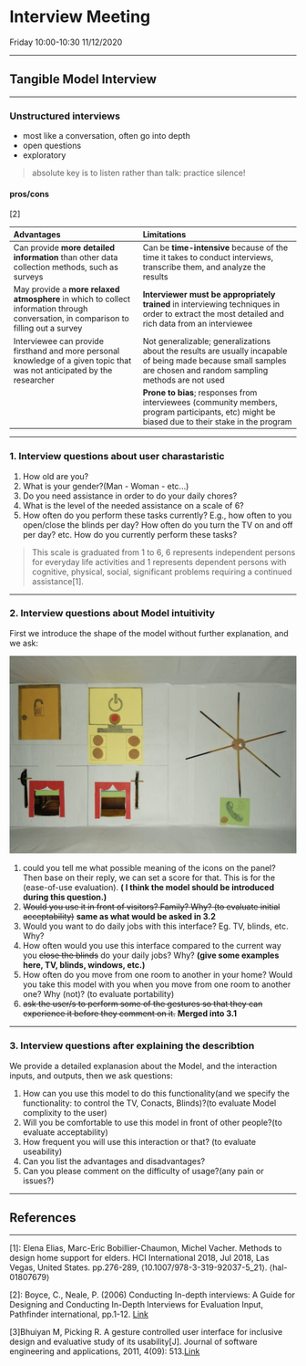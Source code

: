 # Interview Meeting

Friday 10:00-10:30  11/12/2020

---

## Tangible Model Interview

---

### Unstructured interviews

- most like a conversation, often go into depth
- open questions
- exploratory

>absolute key is to listen rather than talk: practice silence!

#### pros/cons

[2]

|   Advantages  |  Limitations  |
| :----------- | :----------- |
| Can provide **more detailed information** than other data collection methods, such as surveys      | Can be **time-intensive** because of the time it takes to conduct interviews, transcribe them, and analyze the results |
| May provide a **more relaxed atmosphere** in which to collect information through conversation, in comparison to filling out a survey  | **Interviewer must be appropriately trained** in interviewing techniques in order to extract the most detailed and rich data from an interviewee  |
| Interviewee can provide firsthand and more personal knowledge of a given topic that was not anticipated by the researcher | Not generalizable; generalizations about the results are usually incapable of being made because small samples are chosen and random sampling methods are not used |
|  | **Prone to bias**; responses from interviewees (community members, program participants, etc) might be biased due to their stake in the program |

---

### 1. Interview questions about user charastaristic

1. How old are you?
2. What is your gender?(Man - Woman - etc...)
3. Do you need assistance in order to do your daily chores?
4. What is the level of the needed assistance on a scale of 6?
5. How often do you perform these tasks currently?
E.g., how often to you open/close the blinds per day? How often do you turn the TV on and off per day? etc. How do you currently perform these tasks?

<!-- 3. What kind of **physical** disorders do you have?
4. What kind of **cognitive** disorders do you have? -->

> This scale is graduated from 1 to 6, 6 represents independent persons for everyday life activities and 1 represents dependent persons with cognitive, physical, social, significant problems requiring a continued assistance[1].

---

### 2. Interview questions about Model intuitivity

First we introduce the shape of the model without further explanation, and we ask:

![Tangible Model](/img/Tangible2.jpg)

1. could you tell me what possible meaning of the icons on the panel?</u> Then base on their reply, we can set a score for that. This is for the (ease-of-use evaluation). **( I think the model should be introduced during this question.)**
2. ~~Would you use it in front of visitors? Family? Why? (to evaluate initial acceptability)~~ **same as what would be asked in 3.2**
3. Would you want to do daily jobs with this interface? Eg. TV, blinds, etc. Why?
4. How often would you use this interface compared to the current way you ~~close the blinds~~ do your daily jobs? Why? **(give some examples here, TV, blinds, windows, etc.)**
5. How often do you move from one room to another in your home? Would you take this model with you when you move from one room to another one? Why (not)? (to evaluate portability)
6. ~~ask the user/s to perform some of the gestures so that they can experience it before they comment on it.~~ **Merged into 3.1**

---

### 3. Interview questions after explaining the describtion

We provide a detailed explanasion about the Model, and the interaction inputs, and outputs, then we ask questions:

1. How can you use this model to do this functionality(and we specify the functionality: to control the TV, Conacts, Blinds)?(to evaluate Model complixity to the user)
2. Will you be comfortable to use this model in front of other people?(to evaluate acceptability)
3. How frequent you will use this interaction or that? (to evaluate useability)
4. Can you list the advantages and disadvantages?
5. Can you please comment on the difficulty of usage?(any pain or issues?)

---

## References

---

[1]: Elena Elias, Marc-Eric Bobillier-Chaumon, Michel Vacher. Methods to design home support for elders. HCI International 2018, Jul 2018, Las Vegas, United States. pp.276-289, ⟨10.1007/978-3-319-92037-5_21⟩. ⟨hal-01807679⟩

[2]: Boyce, C., Neale, P. (2006) Conducting In-depth interviews: A Guide for Designing and Conducting In-Depth Interviews for Evaluation Input, Pathfinder international, pp.1-12. [Link](http://www2.pathfinder.org/site/DocServer/m_e_tool_series_indepth_interviews.pdf)

[3]Bhuiyan M, Picking R. A gesture controlled user interface for inclusive design and evaluative study of its usability[J]. Journal of software engineering and applications, 2011, 4(09): 513.[Link](https://www.researchgate.net/publication/220204360_A_Gesture_Controlled_User_Interface_for_Inclusive_Design_and_Evaluative_Study_of_Its_Usability)
